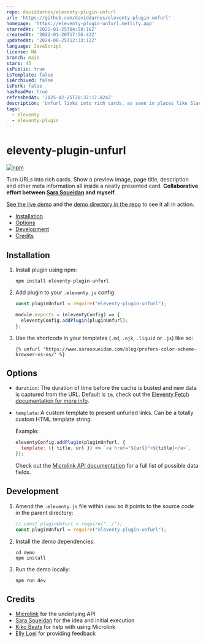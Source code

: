 ```yaml
---
repo: daviddarnes/eleventy-plugin-unfurl
url: 'https://github.com/daviddarnes/eleventy-plugin-unfurl'
homepage: 'https://eleventy-plugin-unfurl.netlify.app'
starredAt: '2022-01-25T04:58:16Z'
createdAt: '2022-01-20T17:56:42Z'
updatedAt: '2024-08-25T12:33:12Z'
language: JavaScript
license: NA
branch: main
stars: 45
isPublic: true
isTemplate: false
isArchived: false
isFork: false
hasReadMe: true
refreshedAt: '2025-02-25T20:37:17.824Z'
description: 'Unfurl links into rich cards, as seen in places like Slack and Twitter'
tags:
  - eleventy
  - eleventy-plugin
---
```


# eleventy-plugin-unfurl

[![npm](https://img.shields.io/npm/v/eleventy-plugin-unfurl)](https://www.npmjs.com/package/eleventy-plugin-unfurl)

Turn URLs into rich cards. Show a preview image, page title, description and other meta information all inside a neatly presented card. **Collaborative effort between [Sara Soueidan](https://www.sarasoueidan.com) and myself**.

[See the live demo](https://eleventy-plugin-unfurl.netlify.app) and the [demo directory in the repo](https://github.com/daviddarnes/eleventy-plugin-unfurl/tree/main/demo) to see it all in action.

- [Installation](#installation)
- [Options](#options)
- [Development](#development)
- [Credits](#credits)

## Installation

1. Install plugin using npm:

   ```
   npm install eleventy-plugin-unfurl
   ```

2. Add plugin to your `.eleventy.js` config:

   ```js
   const pluginUnfurl = require("eleventy-plugin-unfurl");

   module.exports = (eleventyConfig) => {
     eleventyConfig.addPlugin(pluginUnfurl);
   };
   ```

3. Use the shortcode in your templates (`.md`, `.njk`, `.liquid` or `.js`) like so:

   ```njk
   {% unfurl "https://www.sarasoueidan.com/blog/prefers-color-scheme-browser-vs-os/" %}
   ```

## Options

- `duration`: The duration of time before the cache is busted and new data is captured from the URL. Default is `1m`, check out the [Eleventy Fetch documentation for more info](https://www.11ty.dev/docs/plugins/fetch/#change-the-cache-duration).

- `template`: A custom template to present unfurled links. Can be a totally custom HTML template string.

  Example:

  ```js
  eleventyConfig.addPlugin(pluginUnfurl, {
    template: ({ title, url }) => `<a href="${url}">${title}</a>`,
  });
  ```

  Check out the [Microlink API documentation](https://microlink.io/docs/api/getting-started/data-fields) for a full list of possible data fields.

## Development

1. Amend the `.eleventy.js` file within `demo` so it points to the source code in the parent directory:

   ```js
   // const pluginUnfurl = require("../");
   const pluginUnfurl = require("eleventy-plugin-unfurl");
   ```

2. Install the demo dependencies:

   ```text
   cd demo
   npm install
   ```

3. Run the demo locally:
   ```text
   npm run dev
   ```

## Credits

- [Microlink](https://microlink.io) for the underlying API
- [Sara Soueidan](https://www.sarasoueidan.com) for the idea and initial execution
- [Kiko Beats](https://kikobeats.com) for help with using Microlink
- [Elly Loel](https://www.ellyloel.com) for providing feedback
